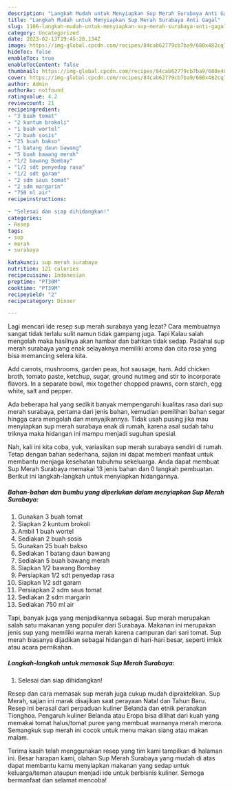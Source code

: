 ```yaml
---
description: "Langkah Mudah untuk Menyiapkan Sup Merah Surabaya Anti Gagal"
title: "Langkah Mudah untuk Menyiapkan Sup Merah Surabaya Anti Gagal"
slug: 1106-langkah-mudah-untuk-menyiapkan-sup-merah-surabaya-anti-gagal
category: Uncategorized
date: 2023-02-13T19:45:20.134Z
image: https://img-global.cpcdn.com/recipes/84cab62779cb7ba9/680x482cq70/sup-merah-surabaya-foto-resep-utama.jpg
hideToc: false
enableToc: true
enableTocContent: false
thumbnail: https://img-global.cpcdn.com/recipes/84cab62779cb7ba9/680x482cq70/sup-merah-surabaya-foto-resep-utama.jpg
cover: https://img-global.cpcdn.com/recipes/84cab62779cb7ba9/680x482cq70/sup-merah-surabaya-foto-resep-utama.jpg
author: Admin
authorAv: notfound
ratingvalue: 4.2
reviewcount: 21
recipeingredient:
- "3 buah tomat"
- "2 kuntum brokoli"
- "1 buah wortel"
- "2 buah sosis"
- "25 buah bakso"
- "1 batang daun bawang"
- "5 buah bawang merah"
- "1/2 bawang Bombay"
- "1/2 sdt penyedap rasa"
- "1/2 sdt garam"
- "2 sdm saus tomat"
- "2 sdm margarin"
- "750 ml air"
recipeinstructions:

- "Selesai dan siap dihidangkan!"
categories:
- Resep
tags:
- sup
- merah
- surabaya

katakunci: sup merah surabaya 
nutrition: 121 calories
recipecuisine: Indonesian
preptime: "PT30M"
cooktime: "PT39M"
recipeyield: "2"
recipecategory: Dinner

---
```



Lagi mencari ide resep sup merah surabaya yang lezat? Cara membuatnya sangat tidak terlalu sulit namun tidak gampang juga. Tapi Kalau salah mengolah maka hasilnya akan hambar dan bahkan tidak sedap. Padahal sup merah surabaya yang enak selayaknya memiliki aroma dan cita rasa yang bisa memancing selera kita.


Add carrots, mushrooms, garden peas, hot sausage, ham. Add chicken broth, tomato paste, ketchup, sugar, ground nutmeg and stir to incorporate flavors. In a separate bowl, mix together chopped prawns, corn starch, egg white, salt and pepper.

Ada beberapa hal yang sedikit banyak mempengaruhi kualitas rasa dari sup merah surabaya, pertama dari jenis bahan, kemudian pemilihan bahan segar hingga cara mengolah dan menyajikannya. Tidak usah pusing jika mau menyiapkan sup merah surabaya enak di rumah, karena asal sudah tahu triknya maka hidangan ini mampu menjadi suguhan spesial.


Nah, kali ini kita coba, yuk, variasikan sup merah surabaya sendiri di rumah. Tetap dengan bahan sederhana, sajian ini dapat memberi manfaat untuk membantu menjaga kesehatan tubuhmu sekeluarga. Anda dapat membuat Sup Merah Surabaya memakai 13 jenis bahan dan 0 langkah pembuatan. Berikut ini langkah-langkah untuk menyiapkan hidangannya.

<!--inarticleads1-->

##### Bahan-bahan dan bumbu yang diperlukan dalam menyiapkan Sup Merah Surabaya:

1. Gunakan 3 buah tomat
1. Siapkan 2 kuntum brokoli
1. Ambil 1 buah wortel
1. Sediakan 2 buah sosis
1. Gunakan 25 buah bakso
1. Sediakan 1 batang daun bawang
1. Sediakan 5 buah bawang merah
1. Siapkan 1/2 bawang Bombay
1. Persiapkan 1/2 sdt penyedap rasa
1. Siapkan 1/2 sdt garam
1. Persiapkan 2 sdm saus tomat
1. Sediakan 2 sdm margarin
1. Sediakan 750 ml air


Tapi, banyak juga yang menjadikannya sebagai. Sup merah merupakan salah satu makanan yang populer dari Surabaya. Makanan ini merupakan jenis sup yang memiliki warna merah karena campuran dari sari tomat. Sup merah biasanya dijadikan sebagai hidangan di hari-hari besar, seperti imlek atau acara pernikahan. 

<!--inarticleads2-->

##### Langkah-langkah untuk memasak Sup Merah Surabaya:


1. Selesai dan siap dihidangkan!

Resep dan cara memasak sup merah juga cukup mudah dipraktekkan. Sup Merah, sajian ini marak disajikan saat perayaan Natal dan Tahun Baru. Resep ini berasal dari perpaduan kuliner Belanda dan etnik peranakan Tionghoa. Pengaruh kuliner Belanda atau Eropa bisa dilihat dari kuah yang memakai tomat halus/tomat puree yang membuat warnanya merah merona. Semangkuk sup merah ini cocok untuk menu makan siang atau makan malam. 

Terima kasih telah menggunakan resep yang tim kami tampilkan di halaman ini. Besar harapan kami, olahan Sup Merah Surabaya yang mudah di atas dapat membantu kamu menyiapkan makanan yang sedap untuk keluarga/teman ataupun menjadi ide untuk berbisnis kuliner. Semoga bermanfaat dan selamat mencoba!
